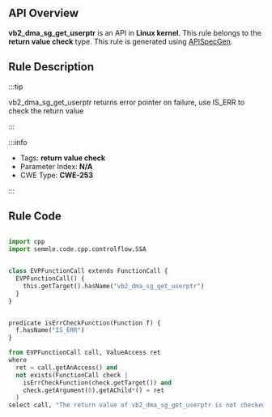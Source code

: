 ---
---


## API Overview
**vb2_dma_sg_get_userptr** is an API in **Linux kernel**. This rule belongs to the **return value check** type. This rule is generated using [APISpecGen](../../tools/APISpecGen).
## Rule Description

:::tip

vb2_dma_sg_get_userptr returns error pointer on failure, use IS_ERR to check the return value

:::

:::info

- Tags: **return value check**
- Parameter Index: **N/A**
- CWE Type: **CWE-253**

:::

## Rule Code
```python

import cpp
import semmle.code.cpp.controlflow.SSA


class EVPFunctionCall extends FunctionCall {
  EVPFunctionCall() {
    this.getTarget().hasName("vb2_dma_sg_get_userptr")
  }
}


predicate isErrCheckFunction(Function f) {
  f.hasName("IS_ERR") 
}

from EVPFunctionCall call, ValueAccess ret
where
  ret = call.getAnAccess() and
  not exists(FunctionCall check |
    isErrCheckFunction(check.getTarget()) and
    check.getArgument(0).getAChild*() = ret
  )
select call, "The return value of vb2_dma_sg_get_userptr is not checked with IS_ERR."
    
```